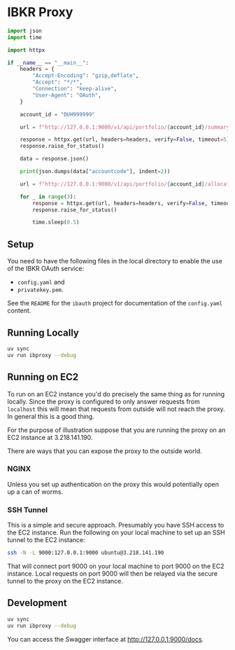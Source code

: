 # IBKR Proxy

```python
import json
import time

import httpx

if __name__ == "__main__":
    headers = {
        "Accept-Encoding": "gzip,deflate",
        "Accept": "*/*",
        "Connection": "keep-alive",
        "User-Agent": "OAuth",
    }

    account_id = "DUH999999"

    url = f"http://127.0.0.1:9000/v1/api/portfolio/{account_id}/summary"

    response = httpx.get(url, headers=headers, verify=False, timeout=5)
    response.raise_for_status()

    data = response.json()

    print(json.dumps(data["accountcode"], indent=2))

    url = f"http://127.0.0.1:9000/v1/api/portfolio/{account_id}/allocation"

    for _ in range(3):
        response = httpx.get(url, headers=headers, verify=False, timeout=5)
        response.raise_for_status()

        time.sleep(0.5)
```

## Setup

You need to have the following files in the local directory to enable the use of
the IBKR OAuth service:

- `config.yaml` and
- `privatekey.pem`.

See the `README` for the `ibauth` project for documentation of the `config.yaml`
content.

## Running Locally

```bash
uv sync
uv run ibproxy --debug
```

## Running on EC2

To run on an EC2 instance you'd do precisely the same thing as for running
locally. Since the proxy is configured to only answer requests from `localhost`
this will mean that requests from outside will not reach the proxy. In general
this is a good thing.

For the purpose of illustration suppose that you are running the proxy on an EC2
instance at 3.218.141.190.

There are ways that you can expose the proxy to the outside world.

### NGINX

Unless you set up authentication on the proxy this would potentially open up a
can of worms.

### SSH Tunnel

This is a simple and secure approach. Presumably you have SSH access to the EC2
instance. Run the following on your local machine to set up an SSH tunnel to the
EC2 instance:

```bash
ssh -N -L 9000:127.0.0.1:9000 ubuntu@3.218.141.190
```

That will connect port 9000 on your local machine to port 9000 on the EC2
instance. Local requests on port 9000 will then be relayed via the secure tunnel
to the proxy on the EC2 instance.

## Development

```bash
uv sync
uv run ibproxy --debug
```

You can access the Swagger interface at http://127.0.0.1:9000/docs.
